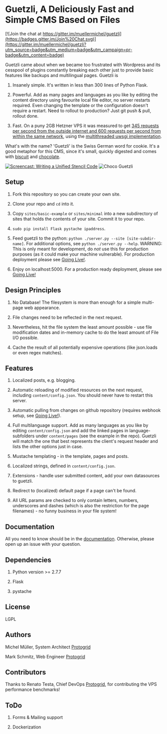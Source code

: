 Guetzli, A Deliciously Fast and Simple CMS Based on Files
=========================================================

[![Join the chat at https://gitter.im/muellermichel/guetzli](https://badges.gitter.im/Join%20Chat.svg)](https://gitter.im/muellermichel/guetzli?utm_source=badge&utm_medium=badge&utm_campaign=pr-badge&utm_content=badge)

Guetzli came about when we became too frustrated with Wordpress and its cesspool of plugins constantly breaking each other just to provide basic features like backups and multilingual pages. Guetzli is

1) Insanely simple. It's written in less than 300 lines of Python Flask.

2) Powerful. Add as many pages and languages as you like by editing the content directory using favourite local file editor, no server restarts required. Even changing the template or the configuration doesn't require a restart. Need to rollout to production? Just git push & pull, rollout done.

3) Fast. On a puny 2GB Hetzner VPS it was measured to get [345 requests per second from the outside internet and 600 requests per second from within the same network](docs/benchmark.txt), using the [multithreaded uwsgi implementation](run_server).

What's with the name? 'Guetzli' is the Swiss German word for cookie. It's a good metaphor for this CMS, since it's small, quickly digested and comes with [biscuit](docs/documentation.md#the-biscuit) and [chocolate](docs/documentation.md#the-chocolate).

[![Screencast: Writing a Unified Stencil Code](/../master/docs/Screencast_Thumbnail.png)](https://www.youtube.com/watch?v=MEUrirTZ-D8) ![Choco Guetzli](/../master/docs/Choco_leibniz.jpg)

Setup
-----
1) Fork this repository so you can create your own site.

2) Clone your repo and `cd` into it.

3) Copy `sites/basic-example` or `sites/minimal` into a new subdirectory of sites that holds the contents of your site. Commit it to your repo.

4) `sudo pip install Flask pystache ipaddress`.

3) Feed guetzli to the python: `python ./server.py --site [site-subdir-name]`. For additional options, see `python ./server.py --help`.
WARNING: This is only meant for development, do *not* use this for production purposes (as it could make your machine vulnerable). For production deployment please see [Going Live!](docs/documentation.md#going-live).

4) Enjoy on localhost:5000. For a production ready deployment, please see [Going Live!](docs/documentation.md#going-live)

Design Principles
-----------------
1) No Database! The filesystem is more than enough for a simple multi-page web appearance.

2) File changes need to be reflected in the next request.

3) Nevertheless, hit the file system the least amount possible - use file modification dates and in-memory cache to do the least amount of File I/O possible.

4) Cache the result of all potentially expensive operations (like json.loads or even regex matches).

Features
--------
1) Localized posts, e.g. blogging.

2) Automatic reloading of modified resources on the next request, including `content/config.json`. You should never have to restart this server.

3) Automatic pulling from changes on github repository (requires webhook setup, see [Going Live!](docs/documentation.md#going-live)).

4) Full multilanguage support. Add as many languages as you like by editing `content/config.json` and add the linked pages in language-subfolders under `content/pages` (see the example in the repo). Guetzli will match the one that best represents the client's request header and lists the other options just in case.

5) Mustache templating - in the template, pages and posts.

6) Localized strings, defined in `content/config.json`.

7) Extensions - handle user submitted content, add your own datasources to guetzli.

7) Redirect to (localized) default page if a page can't be found.

8) All URL params are checked to only contain letters, numbers, underscores and dashes (which is also the restriction for the page filenames) - no funny business in your file system!

Documentation
-------------
All you need to know should be in the [documentation](docs/documentation.md). Otherwise, please open up an issue with your question.

Dependencies
------------
1) Python version >= 2.7.7

2) Flask

3) pystache

License
-------
LGPL

Authors
-------
Michel Müller, System Architect [Protogrid](http://protogrid.com)

Mark Schmitz, Web Engineer [Protogrid](http://protogrid.com)

Contributors
------------
Thanks to Renato Testa, Chief DevOps [Protogrid](http://protogrid.com), for contributing the VPS performance benchmarks!

ToDo
----
1) Forms & Mailing support

2) Dockerization


